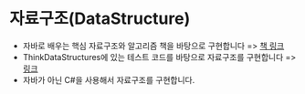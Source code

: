 # 자료구조(DataStructure)

- 자바로 배우는 핵심 자료구조와 알고리즘 책을 바탕으로 구현합니다 => [책 링크](https://product.kyobobook.co.kr/detail/S000001810058)
- ThinkDataStructures에 있는 테스트 코드를 바탕으로 자료구조를 구현합니다 => [링크](https://github.com/AllenDowney/ThinkDataStructures)
- 자바가 아닌 C#을 사용해서 자료구조를 구현합니다.